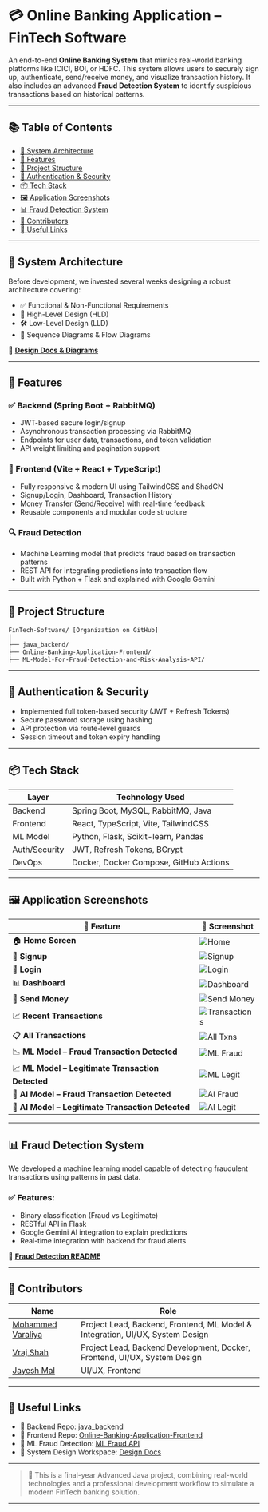 # 💳 Online Banking Application – FinTech Software

An end-to-end **Online Banking System** that mimics real-world banking platforms like ICICI, BOI, or HDFC. This system allows users to securely sign up, authenticate, send/receive money, and visualize transaction history. It also includes an advanced **Fraud Detection System** to identify suspicious transactions based on historical patterns.

---

## 📚 Table of Contents

- [🔧 System Architecture](#-system-architecture)
- [🚀 Features](#-features)
- [📂 Project Structure](#-project-structure)
- [🔐 Authentication & Security](#-authentication--security)
- [📦 Tech Stack](#-tech-stack)
- [🖼️ Application Screenshots](#️-application-screenshots)
- [📊 Fraud Detection System](#-fraud-detection-system)
- [🤝 Contributors](#-contributors)
- [📎 Useful Links](#-useful-links)

---

## 🔧 System Architecture

Before development, we invested several weeks designing a robust architecture covering:

- ✅ Functional & Non-Functional Requirements
- 🧬 High-Level Design (HLD)
- 🛠️ Low-Level Design (LLD)
- 🔄 Sequence Diagrams & Flow Diagrams

📌 **[Design Docs & Diagrams](https://app.eraser.io/workspace/CXMV5NsTickZUMIarl8n?origin=share)**

---

## 🚀 Features

### ✅ Backend (Spring Boot + RabbitMQ)

- JWT-based secure login/signup
- Asynchronous transaction processing via RabbitMQ
- Endpoints for user data, transactions, and token validation
- API weight limiting and pagination support

### 🎨 Frontend (Vite + React + TypeScript)

- Fully responsive & modern UI using TailwindCSS and ShadCN
- Signup/Login, Dashboard, Transaction History
- Money Transfer (Send/Receive) with real-time feedback
- Reusable components and modular code structure

### 🔍 Fraud Detection

- Machine Learning model that predicts fraud based on transaction patterns
- REST API for integrating predictions into transaction flow
- Built with Python + Flask and explained with Google Gemini

---

## 📂 Project Structure

```bash
FinTech-Software/ [Organization on GitHub]
│
├── java_backend/
├── Online-Banking-Application-Frontend/
├── ML-Model-For-Fraud-Detection-and-Risk-Analysis-API/
```

---

## 🔐 Authentication & Security

- Implemented full token-based security (JWT + Refresh Tokens)
- Secure password storage using hashing
- API protection via route-level guards
- Session timeout and token expiry handling

---

## 📦 Tech Stack

| Layer         | Technology Used                        |
| ------------- | -------------------------------------- |
| Backend       | Spring Boot, MySQL, RabbitMQ, Java     |
| Frontend      | React, TypeScript, Vite, TailwindCSS   |
| ML Model      | Python, Flask, Scikit-learn, Pandas    |
| Auth/Security | JWT, Refresh Tokens, BCrypt            |
| DevOps        | Docker, Docker Compose, GitHub Actions |

---

## 🖼️ Application Screenshots

| 🧩 **Feature**                                    | 📸 **Screenshot**                                                                    |
| ------------------------------------------------- | ------------------------------------------------------------------------------------ |
| 🏠 **Home Screen**                                | ![Home](public/screenshots/home-screen-oba.png)                                      |
| 📝 **Signup**                                     | ![Signup](public/screenshots/signup.png)                                             |
| 🔐 **Login**                                      | ![Login](public/screenshots/login.png)                                               |
| 📊 **Dashboard**                                  | ![Dashboard](public/screenshots/dashboard.png)                                       |
| 💸 **Send Money**                                 | ![Send Money](public/screenshots/send-money.png)                                     |
| 📈 **Recent Transactions**                        | ![Transactions](public/screenshots/transactions.png)                                 |
| 📋 **All Transactions**                           | ![All Txns](public/screenshots/all-transactions.png)                                 |
| 📉 **ML Model – Fraud Transaction Detected**      | ![ML Fraud](public/screenshots/ml-model-for-fraud-detection-ml-model-fraud.png)      |
| 📈 **ML Model – Legitimate Transaction Detected** | ![ML Legit](public/screenshots/ml-model-for-fraud-detection-Al-model-legitimate.png) |
| 🤖 **AI Model – Fraud Transaction Detected**      | ![AI Fraud](public/screenshots/ml-model-for-fraud-detection-Al-model-fraud.png)      |
| 🧾 **AI Model – Legitimate Transaction Detected** | ![AI Legit](public/screenshots/ml-model-for-fraud-detection-Al-model-legitimate.png) |

---

## 📊 Fraud Detection System

We developed a machine learning model capable of detecting fraudulent transactions using patterns in past data.

### ✅ Features:

- Binary classification (Fraud vs Legitimate)
- RESTful API in Flask
- Google Gemini AI integration to explain predictions
- Real-time integration with backend for fraud alerts

📘 **[Fraud Detection README](https://github.com/FinTech-Software/ML-Model-For-Fraud-Detection-and-Risk-Analysis-API/blob/main/README.md)**

---

## 🤝 Contributors

| Name                                                     | Role                                                                          |
| -------------------------------------------------------- | ----------------------------------------------------------------------------- |
| [Mohammed Varaliya](https://github.com/Mohammedvaraliya) | Project Lead, Backend, Frontend, ML Model & Integration, UI/UX, System Design |
| [Vraj Shah](https://github.com/v4vraj)                   | Project Lead, Backend Development, Docker, Frontend, UI/UX, System Design     |
| [Jayesh Mal](https://github.com/Jayesh25-trade)          | UI/UX, Frontend                                                               |

---

## 📎 Useful Links

- 🔗 Backend Repo: [java_backend](https://github.com/FinTech-Software/java_backend)
- 🔗 Frontend Repo: [Online-Banking-Application-Frontend](https://github.com/FinTech-Software/Online-Banking-Application-Frontend)
- 🔗 ML Fraud Detection: [ML Fraud API](https://github.com/FinTech-Software/ML-Model-For-Fraud-Detection-and-Risk-Analysis-API)
- 🔗 System Design Workspace: [Design Docs](https://app.eraser.io/workspace/CXMV5NsTickZUMIarl8n?origin=share)

---

> 📌 This is a final-year Advanced Java project, combining real-world technologies and a professional development workflow to simulate a modern FinTech banking solution.

---
